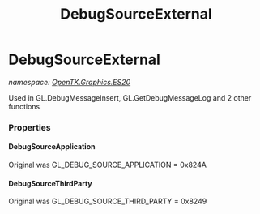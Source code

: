 ﻿---
title: DebugSourceExternal
---

# DebugSourceExternal
_namespace: [OpenTK.Graphics.ES20](N-OpenTK.Graphics.ES20.html)_

Used in GL.DebugMessageInsert, GL.GetDebugMessageLog and 2 other functions



### Properties

#### DebugSourceApplication
Original was GL_DEBUG_SOURCE_APPLICATION = 0x824A
#### DebugSourceThirdParty
Original was GL_DEBUG_SOURCE_THIRD_PARTY = 0x8249

